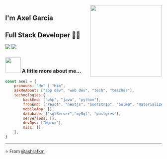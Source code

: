 <img align='right' src="https://media.giphy.com/media/M9gbBd9nbDrOTu1Mqx/giphy.gif" width="230">

## I'm Axel García
## Full Stack Developer 👨‍💻

[![](https://img.shields.io/badge/LinkedIn-agarciadarce-blue)](https://www.linkedin.com/in/axel-eleazar-garcía-darce-aab259143)
[![](https://img.shields.io/badge/Gmail-agarciadarce%40gmail.com-red)](mailto:agarciadarce@gmail.com)


### <img src="https://media.giphy.com/media/VgCDAzcKvsR6OM0uWg/giphy.gif" width="50"> A little more about me...  

```javascript
const axel = {
    pronouns: "He" | "Him",
    askMeAbout: ["app dev", "web dev", "tech", "teacher"],
    technologies:{
        backEnd: ["php", "java", "python"],
        fronEnd: ["react", "nextjs", "bootstrap", "bulma", "materialize"],
        mobileApp: [],
        database: ["sqlServer","mySql", "postgres"],
        serverless: [],
        devOps: ["Nginx"],
        misc: []
    },
}
```

---
⭐️ From [@ashrafkm](https://github.com/ashrafkm)
